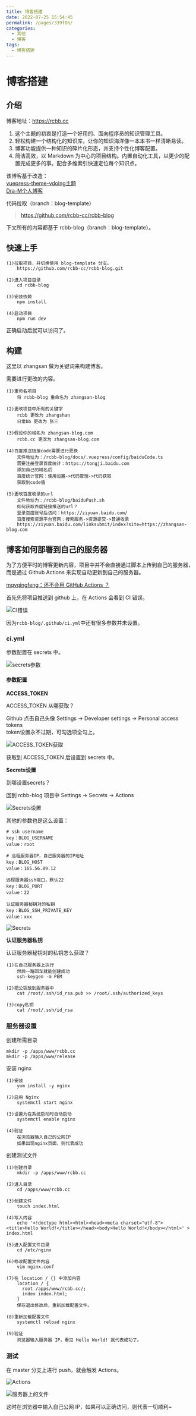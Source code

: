 ```yaml
---
title: 博客搭建
date: 2022-07-25 15:54:45
permalink: /pages/339f86/
categories:
  - 其他
  - 博客
tags:
  - 博客搭建
---
```



# 博客搭建

## 介绍

博客地址：https://rcbb.cc


1. 这个主题的初衷是打造一个好用的、面向程序员的知识管理工具。
2. 轻松构建一个结构化的知识库，让你的知识海洋像一本本书一样清晰易读。
3. 博客功能提供一种知识的碎片化形态，并支持个性化博客配置。
4. 简洁高效，以 Markdown 为中心的项目结构。内置自动化工具，以更少的配置完成更多的事。配合多维索引快速定位每个知识点。


该博客基于改造：  
[vuepress-theme-vdoing主题](https://doc.xugaoyi.com/)   
[Dra-M个人博客](https://github.com/moxiaolong/dram-vdiong)


代码拉取（branch：blog-template）
> https://github.com/rcbb-cc/rcbb-blog

下文所有的内容都基于 rcbb-blog（branch：blog-template）。

## 快速上手

```
(1)拉取项目，并切换使用 blog-template 分支。  
    https://github.com/rcbb-cc/rcbb-blog.git

(2)进入项目目录
    cd rcbb-blog

(3)安装依赖
    npm install

(4)启动项目
    npm run dev
```

正确启动后就可以访问了。

## 构建

这里以 zhangsan 做为关键词来构建博客。

需要进行更改的内容。

```
(1)重命名项目
    将 rcbb-blog 重命名为 zhangsan-blog
    
(2)更改项目中所有的关键字
    rcbb 更改为 zhangshan
    日常bb 更改为 张三
    
(3)假设你的域名为 zhangsan-blog.com
    rcbb.cc 更改为 zhangsan-blog.com
    
(4)百度推送链接code需要进行更换
    文件地址为：/rcbb-blog/docs/.vuepress/config/baiduCode.ts
    需要注册登录百度统计：https://tongji.baidu.com
    添加自己的域名后
    百度统计官网：使用设置->代码管理->代码获取
    获取到code值
    
(5)更改百度收录的url
    文件地址为：/rcbb-blog/baiduPush.sh
    如何获取百度链接推送的url？
    登录百度账号后访问：https://ziyuan.baidu.com/
    百度搜索资源平台官网：搜索服务->资源提交->普通收录
    https://ziyuan.baidu.com/linksubmit/index?site=https://zhangsan-blog.com
```

## 博客如何部署到自己的服务器

为了方便平时的博客更新内容，项目中并不会直接通过脚本上传到自己的服务器，而是通过 Github Actions 来实现自动更新到自己的服务器。

[mqyqingfeng：还不会用 GitHub Actions ？](https://github.com/mqyqingfeng/Blog/issues/237)


首先先将项目推送到 github 上，在 Actions 会看到 CI 错误。

![CI错误](https://rcbb-blog.oss-cn-guangzhou.aliyuncs.com/2022/07/20220725144306-dc50b2.png?x-oss-process=style/yuantu_shuiyin)

因为`rcbb-blog/.github/ci.yml`中还有很多参数并未设置。

### ci.yml

参数配置在 secrets 中。

![secrets参数](https://rcbb-blog.oss-cn-guangzhou.aliyuncs.com/2022/07/20220725145715-3fa094.png?x-oss-process=style/yuantu_shuiyin)

#### 参数配置

**ACCESS_TOKEN**

ACCESS_TOKEN 从哪获取？

Github 点击自己头像 Settings -> Developer settings -> Personal access tokens  
token设置永不过期，可勾选项全勾上。

![ACCESS_TOKEN获取](https://rcbb-blog.oss-cn-guangzhou.aliyuncs.com/2022/07/20220725145539-31a25f.png?x-oss-process=style/yuantu_shuiyin)

获取到 ACCESS_TOKEN 后设置到 secrets 中。

**Secrets设置**

到哪设置secrets？

回到 rcbb-blog 项目中 Settings -> Secrets -> Actions

![Secrets设置](https://rcbb-blog.oss-cn-guangzhou.aliyuncs.com/2022/07/20220725150052-2ea040.png?x-oss-process=style/yuantu_shuiyin)

其他的参数也是这么设置：
```
# ssh username
key：BLOG_USERNAME
value：root

# 远程服务器IP，自己服务器的IP地址
key：BLOG_HOST
value：165.56.89.12
    
远程服务器ssh端口，默认22
key：BLOG_PORT
value：22

认证服务器秘钥对的私钥
key：BLOG_SSH_PRIVATE_KEY
value：xxx
```

![Secrets](https://rcbb-blog.oss-cn-guangzhou.aliyuncs.com/2022/07/20220725151059-8f84fd.png?x-oss-process=style/yuantu_shuiyin)

**认证服务器私钥**

认证服务器秘钥对的私钥怎么获取？

```
(1)在自己服务器上执行
    然后一路回车就能创建成功
    ssh-keygen -m PEM
    
(2)把公钥放到服务器中
    cat /root/.ssh/id_rsa.pub >> /root/.ssh/authorized_keys
    
(3)copy私钥
    cat /root/.ssh/id_rsa
```

### 服务器设置

创建所需目录

```
mkdir -p /apps/www/rcbb.cc
mkdir -p /apps/www/release
```

安装 nginx

```
(1)安装
    yum install -y nginx

(2)启用 Nginx
    systemctl start nginx

(3)设置为在系统启动时自动启动
    systemctl enable nginx

(4)验证
    在浏览器输入自己的公网IP
    如果出现nginx页面，则代表成功
```

创建测试文件

```
(1)创建目录
    mkdir -p /apps/www/rcbb.cc

(2)进入目录
    cd /apps/www/rcbb.cc

(3)创建文件
    touch index.html

(4)写入内容
    echo '<!doctype html><html><head><meta charset="utf-8"><title>Hello World!</title></head><body>Hello World!</body></html>' > index.html
    
(5)进入配置文件目录
    cd /etc/nginx

(6)修改配置文件内容
    vim nginx.conf
    
(7)在 location / {} 中添加内容
    location / {
      root /apps/www/rcbb.cc/;
      index index.html;
    }
    保存退出修改后，重新加载配置文件。
    
(8)重新加载配置文件
    systemctl reload nginx
    
(9)验证
    浏览器输入服务器 IP，看见 Hello World! 就代表成功了。  
```

### 测试

在 master 分支上进行 push，就会触发 Actions。

![Actions](https://rcbb-blog.oss-cn-guangzhou.aliyuncs.com/2022/07/20220725154211-d45663.png?x-oss-process=style/yuantu_shuiyin)

![服务器上的文件](https://rcbb-blog.oss-cn-guangzhou.aliyuncs.com/2022/07/20220725154546-8d1d06.png?x-oss-process=style/yuantu_shuiyin)

这时在浏览器中输入自己公网 IP，如果可以正确访问，则代表一切顺利~